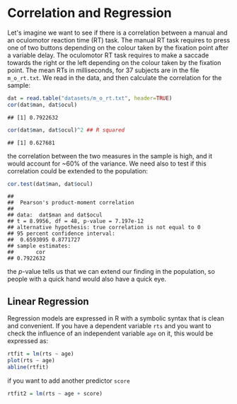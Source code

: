 # Correlation and Regression

Let's imagine we want to see if there is a correlation between a manual and an oculomotor reaction time (RT) task. The manual RT task requires to press one of two buttons depending on the colour taken by the fixation point after a variable delay. The oculomotor RT task requires to make a saccade towards the right or the left depending on the colour taken by the fixation point. The mean RTs in milliseconds, for 37 subjects are in the file `m_o_rt.txt`. We read in the data, and then calculate the correlation for the sample:

```r
dat = read.table("datasets/m_o_rt.txt", header=TRUE)
cor(dat$man, dat$ocul)
```

```
## [1] 0.7922632
```

```r
cor(dat$man, dat$ocul)^2 ## R squared
```

```
## [1] 0.627681
```
the correlation between the two measures in the sample is high, and it would account for ~60% of the variance. We need also to test if this correlation could be extended to the population:

```r
cor.test(dat$man, dat$ocul)
```

```
## 
## 	Pearson's product-moment correlation
## 
## data:  dat$man and dat$ocul
## t = 8.9956, df = 48, p-value = 7.197e-12
## alternative hypothesis: true correlation is not equal to 0
## 95 percent confidence interval:
##  0.6593095 0.8771727
## sample estimates:
##       cor 
## 0.7922632
```
the *p*-value tells us that we can extend our finding in the population, so people with a quick hand would also have a quick eye.


## Linear Regression

Regression models are expressed in R with a symbolic syntax that is clean and convenient. If you have a dependent variable `rts` and you want to check the influence of an independent variable `age` on it, this would be expressed as:

```r
rtfit = lm(rts ~ age)
plot(rts ~ age)
abline(rtfit)
```
if you want to add another predictor `score`

```r
rtfit2 = lm(rts ~ age + score)
```


